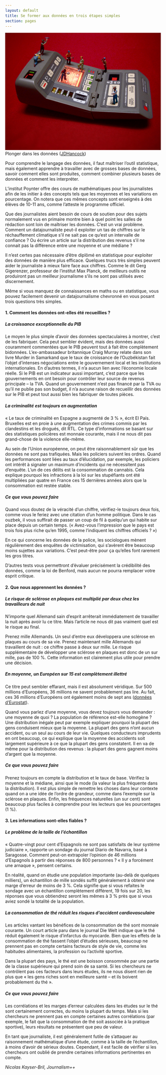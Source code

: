 ```yaml
---
layout: default
title: Se former aux données en trois étapes simples
section: pages
---
```


<div class="imageblock">
<div class="content">
<img alt="Plonger dans les données" src="../figs/incoming/05-MM.jpg"></div>
<div class="title">Plonger dans les données (<a href="http://www.flickr.com/photos/jdhancock/3386035827/">JDHancock</a>)</div>
</div>

Pour comprendre le langage des données, il faut maîtriser l’outil statistique, mais également apprendre à travailler avec de grosses bases de données, savoir comment elles sont produites, comment combiner plusieurs bases de données et comment les interpréter.

L’institut Poynter offre des cours de mathématiques pour les journalistes afin de les initier à des concepts tels que les moyennes et les variations en pourcentage. On notera que ces mêmes concepts sont enseignés à des élèves de 10-11 ans, comme l’atteste le programme officiel.

Que des journalistes aient besoin de cours de soutien pour des sujets normalement vus en primaire montre bien à quel point les salles de rédaction sont loin de maîtriser les données. C’est un vrai problème. Comment un datajournaliste peut-il exploiter un tas de chiffres sur le réchauffement climatique s’il ne sait pas ce qu’est un intervalle de confiance ? Ou écrire un article sur la distribution des revenus s’il ne connait pas la différence entre une moyenne et une médiane ?

Il n’est certes pas nécessaire d’être diplômé en statistique pour exploiter des données de manière plus efficace. Quelques trucs très simples peuvent aider le journaliste à mieux faire face aux chiffres. Comme le dit Gerg Gigerenzer, professeur de l’institut Max Planck, de meilleurs outils ne produiront pas un meilleur journalisme s’ils ne sont pas utilisés avec discernement.

Même si vous manquez de connaissances en maths ou en statistique, vous pouvez facilement devenir un datajournalisme chevronné en vous posant trois questions très simples.

#### 1. Comment les données ont-elles été recueillies ?

##### La croissance exceptionnelle du PIB

Le moyen le plus simple d’avoir des données spectaculaires à montrer, c’est de les fabriquer. Cela peut sembler évident, mais des données aussi couramment commentées que le PIB peuvent tout à fait être complètement bidonnées. L’ex-ambassadeur britannique Craig Murray relate dans son livre Murder in Samarkand que le taux de croissance de l’Ouzbékistan fait l’objet d’intenses négociations entre le gouvernement local et les institutions internationales. En d’autres termes, il n’a aucun lien avec l’économie locale réelle. Si le PIB est un indicateur aussi important, c’est parce que les gouvernements en ont besoin pour contrôler leur source de revenus principale – la TVA. Quand un gouvernement n’est pas financé par la TVA ou qu’il ne publie pas son budget, il n’a aucune raison de recueillir des données sur le PIB et peut tout aussi bien les fabriquer de toutes pièces.

##### La criminalité est toujours en augmentation

« Le taux de criminalité en Espagne a augmenté de 3 % », écrit El País. Bruxelles est en proie à une augmentation des crimes commis par les clandestins et les drogués, dit RTL. Ce type d’informations se basant sur des statistiques policières est monnaie courante, mais il ne nous dit pas grand-chose de la violence elle-même.

Au sein de l’Union européenne, on peut être raisonnablement sûr que les données ne sont pas trafiquées. Mais les policiers suivent les ordres. Quand les performances sont liées au taux d’élucidation, par exemple, les policiers ont intérêt à signaler un maximum d’incidents qui ne nécessitent pas d’enquête. L’un de ces délits est la consommation de cannabis. Cela explique pourquoi les infractions à la loi sur les stupéfiants ont été multipliées par quatre en France ces 15 dernières années alors que la consommation est restée stable.

##### Ce que vous pouvez faire

Quand vous doutez de la véracité d’un chiffre, vérifiez-le toujours deux fois, comme vous le feriez avec une citation d’un homme politique. Dans le cas ouzbek, il vous suffirait de passer un coup de fil à quelqu’un qui habite sur place depuis un certain temps. (« Avez-vous l’impression que le pays est trois fois plus riche qu’en 1995, comme l’indiquent les chiffres officiels ? »)

En ce qui concerne les données de la police, les sociologues mènent régulièrement des enquêtes de victimisation, qui s’avèrent être beaucoup moins sujettes aux variations. C’est peut-être pour ça qu’elles font rarement les gros titres.

D’autres tests vous permettront d’évaluer précisément la crédibilité des données, comme la loi de Benford, mais aucun ne pourra remplacer votre esprit critique.

#### 2. Que nous apprennent les données ?

##### Le risque de sclérose en plaques est multiplié par deux chez les travailleurs de nuit 

N’importe quel Allemand sain d’esprit arrêterait immédiatement de travailler la nuit après avoir lu ce titre. Mais l’article ne nous dit pas vraiment quel est le risque au final.

Prenez mille Allemands. Un seul d’entre eux développera une sclérose en plaques au cours de sa vie. Prenez maintenant mille Allemands qui travaillent de nuit : ce chiffre passe à deux sur mille. Le risque supplémentaire de développer une sclérose en plaques est donc de un sur mille, pas de 100 %. Cette information est clairement plus utile pour prendre une décision.

##### En moyenne, un Européen sur 15 est complètement illettré

Ce titre peut sembler effarant, mais il est absolument véridique. Sur 500 millions d’Européens, 36 millions ne savent probablement pas lire. Au fait, ces 36 millions d’Européens ont également moins de sept ans ([données d’Eurostat](http://bit.ly/eurostat-numeracy)).

Quand vous parlez d’une moyenne, vous devez toujours vous demander : une moyenne de quoi ? La population de référence est-elle homogène ? Une distribution inégale peut par exemple expliquer pourquoi la plupart des gens conduisent mieux que la moyenne. La plupart des gens n’ont aucun accident, ou un seul au cours de leur vie. Quelques conducteurs imprudents en ont beaucoup, ce qui explique que la moyenne des accidents soit largement supérieure à ce que la plupart des gens constatent. Il en va de même pour la distribution des revenus : la plupart des gens gagnent moins d’argent que la moyenne.

##### Ce que vous pouvez faire

Prenez toujours en compte la distribution et le taux de base. Vérifiez la moyenne et la médiane, ainsi que le mode (la valeur la plus fréquente dans la distribution). Il est plus simple de remettre les choses dans leur contexte quand on a une idée de l’ordre de grandeur, comme dans l’exemple sur la sclérose en plaques. Enfin, les fréquences naturelles (un sur cent) sont beaucoup plus faciles à comprendre pour les lecteurs que les pourcentages (1 %).

#### 3. Les informations sont-elles fiables ?

##### Le problème de la taille de l’échantillon

« Quatre-vingt pour cent d’Espagnols ne sont pas satisfaits de leur système judiciaire », rapporte un sondage du journal Diario de Navarra, basé à Saragosse. Comment peut-on extrapoler l’opinion de 46 millions d’Espagnols à partir des réponses de 800 personnes ? « Il y a forcément une arnaque », pensent certains.

En réalité, quand on étudie une population importante (au-delà de quelques milliers), un échantillon de mille sondés suffit généralement à obtenir une marge d’erreur de moins de 3 %. Cela signifie que si vous refaites le sondage avec un échantillon complètement différent, 19 fois sur 20, les réponses que vous obtiendrez seront les mêmes à 3 % près que si vous aviez sondé la totalité de la population. 

##### La consommation de thé réduit les risques d’accident cardiovasculaire

Les articles vantant les bénéfices de la consommation de thé sont monnaie courante. Un court article paru dans le journal Die Welt indique que le thé réduit également le risque d’infarctus du myocarde. Bien que les effets de la consommation de thé fassent l’objet d’études sérieuses, beaucoup ne prennent pas en compte certains facteurs de style de vie, comme les habitudes alimentaires, la profession ou l’activité sportive.

Dans la plupart des pays, le thé est une boisson consommée par une partie de la classe supérieure qui prend soin de sa santé. Si les chercheurs ne contrôlent pas ces facteurs dans leurs études, ils ne nous disent rien de plus que « les gens riches sont en meilleure santé – et ils boivent probablement du thé ».

##### Ce que vous pouvez faire

Les corrélations et les marges d’erreur calculées dans les études sur le thé sont certainement correctes, du moins la plupart du temps. Mais si les chercheurs ne prennent pas en compte certaines autres corrélations (par exemple, le fait que la consommation de thé soit associée à la pratique sportive), leurs résultats ne présentent que peu de valeur.

En tant que journaliste, il est généralement futile de s’attaquer au raisonnement mathématique d’une étude, comme à la taille de l’échantillon, à moins d’avoir de sérieux doutes. Cependant, il est facile de vérifier si les chercheurs ont oublié de prendre certaines informations pertinentes en compte.

_Nicolas Kayser-Bril, Journalism++_